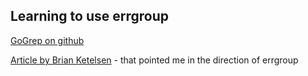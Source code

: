 ## Learning to use errgroup
[GoGrep on github](https://github.com/bketelsen/gogrep)

[Article by Brian Ketelsen](https://www.oreilly.com/learning/run-strikingly-fast-parallel-file-searches-in-go-with-sync-errgroup) - that pointed me in the direction of errgroup
